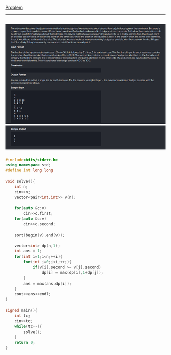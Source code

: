 [Problem](https://www.spoj.com/problems/BRIDGE/cstart=30)

---
![alt image](img/1.png)
![alt imnage](img/2.png)
---

```cpp
#include<bits/stdc++.h>
using namespace std;
#define int long long

void solve(){
	int n;
	cin>>n;
	vector<pair<int,int>> v(n);

	for(auto &c:v)
		cin>>c.first;
	for(auto &c:v)
		cin>>c.second;

	sort(begin(v),end(v));

	vector<int> dp(n,1);
	int ans = 1;
	for(int i=1;i<n;++i){
		for(int j=0;j<i;++j){
			if(v[i].second >= v[j].second)
				dp[i] = max(dp[i],1+dp[j]);
		}
		ans = max(ans,dp[i]);
	}
	cout<<ans<<endl;
}

signed main(){
	int tc;
	cin>>tc;
	while(tc--){
		solve();
	}
	return 0;
}
```